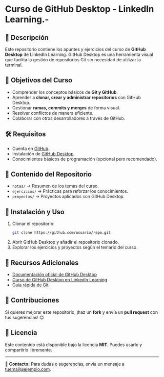 # Curso de GitHub Desktop - LinkedIn Learning.-

## 📌 Descripción
Este repositorio contiene los apuntes y ejercicios del curso de **GitHub Desktop** de LinkedIn Learning. GitHub Desktop es una herramienta visual que facilita la gestión de repositorios Git sin necesidad de utilizar la terminal.

## 🎯 Objetivos del Curso
- Comprender los conceptos básicos de **Git y GitHub**.
- Aprender a **clonar, crear y administrar repositorios** con GitHub Desktop.
- Gestionar **ramas, commits y merges** de forma visual.
- Resolver conflictos de manera eficiente.
- Colaborar con otros desarrolladores a través de GitHub.

## 🛠️ Requisitos
- Cuenta en [GitHub](https://github.com/).
- Instalación de [GitHub Desktop](https://desktop.github.com/).
- Conocimientos básicos de programación (opcional pero recomendado).

## 📂 Contenido del Repositorio
- `notas/` → Resumen de los temas del curso.
- `ejercicios/` → Prácticas para reforzar los conocimientos.
- `proyectos/` → Proyectos aplicados con GitHub Desktop.

## 🚀 Instalación y Uso
1. Clonar el repositorio:
   ```bash
   git clone https://github.com/usuario/repo.git
   ```
2. Abrir GitHub Desktop y añadir el repositorio clonado.
3. Explorar los ejercicios y proyectos según el temario del curso.

## 📖 Recursos Adicionales
- [Documentación oficial de GitHub Desktop](https://docs.github.com/es/desktop)
- [Curso de GitHub Desktop en LinkedIn Learning](https://www.linkedin.com/learning/)
- [Guía rápida de Git](https://git-scm.com/doc)

## 📢 Contribuciones
Si quieres mejorar este repositorio, ¡haz un **fork** y envía un **pull request** con tus sugerencias! 😊

## 📜 Licencia
Este contenido está disponible bajo la licencia **MIT**. Puedes usarlo y compartirlo libremente.

---

📧 **Contacto:** Para dudas o sugerencias, envía un mensaje a [tuemail@ejemplo.com](mailto:tuemail@ejemplo.com).
